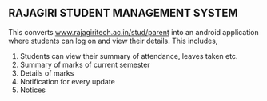RAJAGIRI STUDENT MANAGEMENT SYSTEM
----------------------------------
This converts www.rajagiritech.ac.in/stud/parent into an android application where students 
can log on and view their details.
This includes,
1. Students can view their summary of attendance, leaves taken etc.
2. Summary of marks of current semester
3. Details of marks
4. Notification for every update
5. Notices
 